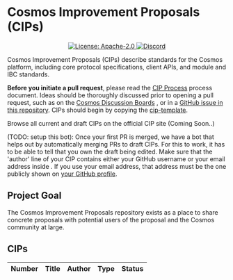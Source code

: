 # Cosmos Improvement Proposals (CIPs)

<div align="center">
  <a href="https://github.com/cosmos/cosmos-sdk/blob/main/LICENSE">
    <img alt="License: Apache-2.0" src="https://img.shields.io/github/license/cosmos/cosmos-sdk.svg" />
  </a>
  <a href="https://discord.gg/AzefAFd">
    <img alt="Discord" src="https://img.shields.io/discord/669268347736686612.svg" />
  </a>
</div>

Cosmos Improvement Proposals (CIPs) describe standards for the Cosmos platform, including core protocol specifications, client APIs, and module and IBC standards.

**Before you initiate a pull request**, please read the [CIP Process](./cips/process) process document. Ideas should be thoroughly discussed prior to opening a pull request,
such as on the [Cosmos Discussion Boards](https://github.com/orgs/cosmos/discussions/categories/cip) , or in a [GitHub issue in this repository](https://github.com/cosmos/cips/issues). CIPs should begin by copying the
[cip-template](./cip-template.md).

Browse all current and draft CIPs on the official CIP site (Coming Soon..)

(TODO: setup this bot): Once your first PR is merged, we have a bot that helps out by automatically merging PRs to draft CIPs. For this to work, it has to be able to tell that you own the draft being edited. Make sure that the 'author' line of your CIP contains either your GitHub username or your email address inside <triangular brackets>. If you use your email address, that address must be the one publicly shown on [your GitHub profile](https://github.com/settings/profile).

## Project Goal

The Cosmos Improvement Proposals repository exists as a place to share concrete proposals with potential users of the proposal and the Cosmos community at large.

## CIPs

| Number | Title | Author | Type | Status |
|--------|-------|--------|------|--------|
